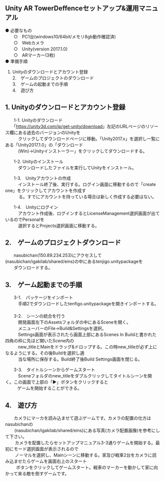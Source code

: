 ## Unity AR TowerDeffenceセットアップ&運用マニュアル  
● 必要なもの  
　　○　PC1台(windows10/64bit/メモリ8gb動作確認済)  
  　　○　Webカメラ  
    　　○　Unity(version 2017.1.0)  
      　　○　ARマーカー(3枚)  
● 準備手順  
1. Unityのダウンロードとアカウント登録  
2.　ゲームのプロジェクトのダウンロード  
3.　ゲームの起動までの手順  
4.　遊び方
## 1. Unityのダウンロードとアカウント登録 
　　1-1. Unityのダウンロード  
  　　「<https://unity3d.com/jp/get-unity/download>」左記のURLページのリソース欄にある過去のバージョンのUnityを  
    　　　クリックしてダウンロードページに移動。「Unity2017.x」を選択し一覧にある「Unity2017.1.0」の「ダウンロード  
       　　　(Win)→Unityインストーラー」をクリックしてダウンロードする。  
  
　　1-2. Unityのインストール  
  　　　ダウンロードしたファイルを実行してUnityをインストール。  
  
　　1-3.　Unityアカウントの作成  
  　　　インストール終了後、実行する。ログイン画面に移動するので「create one」をクリックしてアカウントを作成す  
     　　る。すでにアカウントを持っている場合は新しく作成する必要はない。  
  
　　1-4.　Unityにログイン  
  　　　アカウント作成後、ログインするとLicenseManagement選択画面が出ているのでPersonalを  
     　　　選択するとProjects選択画面に移動する。  
  
## 2.　ゲームのプロジェクトダウンロード  
　　nasubichan(150.89.234.253)にアクセスして(nasubichan/igakilab/shared/eins)の中にあるtenjigo.unitypackageを  
  　　ダウンロードする。  
  
## 3.　ゲーム起動までの手順  
　　3-1.　パッケージをインポート  
  　　　手順2でダウンロードしたtenfigo.unitypackageを開きインポートする。  
　  
　　3-2.　シーンの統合を行う  
  　　　開発画面左下のAssetsフォルダの中にあるSceneを開く。  
  　　　メニューバーのFile→Build&Settingsを選択。  
  　　　Settings画面が表示されたら画面上部にあるScenes In Buildと書かれた四角の枠に先ほど開いたScene内の  
     　　　new_titleとMainをドラッグ&ドロップする。この時new_titleが必ず上になるようにする。その後Buildを選択し適  
        　　　当な場所に保存する。Build終了後Build Settings画面を閉じる。  
  
　　3-3.　タイトルシーンからゲームスタート  
  　　　Sceneフォルダのnew_titleをダブルクリックしてタイトルシーンを開く。この画面で上部の「▶︎」ボタンをクリックすると  
            ゲームを開始することができる。  
  
## 4.　遊び方  
　　カメラにマーカを読み込ませて遊ぶゲームです。カメラの配置の仕方はnasubichanの  
     　(nasubichan/igakilab/shared/eins)にある写真(カメラ配置画像)を参考にして下さい。  
         カメラを配置したらセットアップマニュアル3-3通りゲームを開始する。最初にモード選択画面が表示されるので  
         ノーマルを選択し、Mainシーンに移動する。家及び戦車2台をカメラに読み込ませたらゲームを画面右上のスタート  
          ボタンをクリックしてゲームスタート。戦車のマーカーを動かして家に向かって来る敵を倒すゲームです。  
            
            
            
